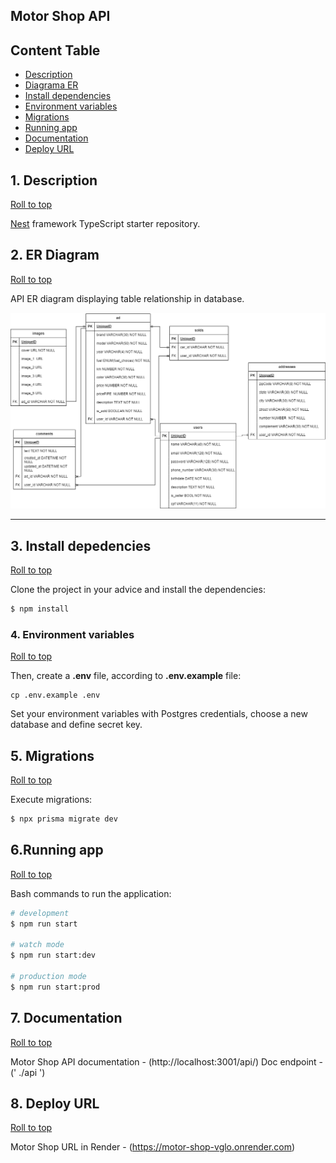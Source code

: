 ## Motor Shop API

## Content Table

- [Description](#1-description)
- [Diagrama ER](#2-diagrama-er)
- [Install dependencies](#3-install-dependencies)
- [Environment variables](#4-environment-variables)
- [Migrations](#5-migrations)
- [Running app](#6-running-app)
- [Documentation](#7-documentation)
- [Deploy URL](#8-deploy-url)

## 1. Description

[ Roll to top ](#content-table)

[Nest](https://github.com/nestjs/nest) framework TypeScript starter repository.

## 2. ER Diagram 

[ Roll to top ](#content-table)

API ER diagram displaying table relationship in database.

![DER](diagram.drawio.png)

---

## 3. Install depedencies

[ Roll to top ](#content-table)

Clone the project in your advice and install the dependencies:

```bash
$ npm install
```

### 4. Environment variables

[ Roll to top ](#content-table)

Then, create a **.env** file, according to **.env.example** file:

```
cp .env.example .env
```
Set your environment variables with Postgres credentials, choose a new database and define secret key.

## 5. Migrations

[ Roll to top ](#content-table)

Execute migrations:

```bash
$ npx prisma migrate dev
```

## 6.Running app

[ Roll to top ](#content-table)

Bash commands to run the application:

```bash
# development
$ npm run start

# watch mode
$ npm run start:dev

# production mode
$ npm run start:prod
```

## 7. Documentation
[ Roll to top ](#content-table)

Motor Shop API documentation - (http://localhost:3001/api/)
Doc endpoint - (' ./api ')

## 8. Deploy URL
[ Roll to top ](#content-table)

Motor Shop URL in Render - (https://motor-shop-vglo.onrender.com)
